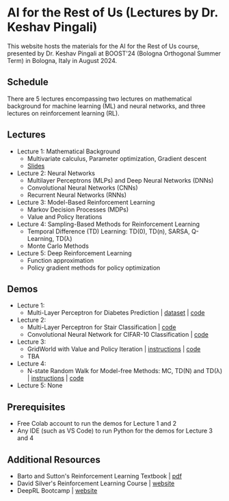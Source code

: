 # AI for the Rest of Us (Lectures by Dr. Keshav Pingali)

This website hosts the materials for the AI for the Rest of Us course, presented by Dr. Keshav Pingali at BOOST'24 (Bologna Orthogonal Summer Term) in Bologna, Italy in August 2024.

## Schedule

There are 5 lectures encompassing two lectures on mathematical background for machine learning (ML) and neural networks, and three lectures on reinforcement learning (RL).

## Lectures

* Lecture 1: Mathematical Background
  * Multivariate calculus, Parameter optimization, Gradient descent
  * [Slides](https://docs.google.com/presentation/d/1ngr5PuFOLsXDUFa9t-dXC8kApwhMoLBo/edit?usp=sharing&ouid=110035650766496751216&rtpof=true&sd=true) 
* Lecture 2: Neural Networks
  * Multilayer Perceptrons (MLPs) and Deep Neural Networks (DNNs)
  * Convolutional Neural Networks (CNNs)
  * Recurrent Neural Networks (RNNs)
* Lecture 3: Model-Based Reinforcement Learning
  *  Markov Decision Processes (MDPs)
  *  Value and Policy Iterations
* Lecture 4: Sampling-Based Methods for Reinforcement Learning
  * Temporal Difference (TD) Learning: TD(0), TD(n), SARSA, Q-Learning, TD(λ)
  * Monte Carlo Methods
* Lecture 5: Deep Reinforcement Learning
  *  Function approximation
  *  Policy gradient methods for policy optimization

## Demos

* Lecture 1:
   *  Multi-Layer Perceptron for Diabetes Prediction | [dataset](diabetes.csv) | [code](https://colab.research.google.com/drive/1CgYu6hCS4VWEGSyLuDOdiqwp29GzK4Re?usp=sharing)
* Lecture 2:
   * Multi-Layer Perceptron for Stair Classification | [code](https://colab.research.google.com/drive/1wo8K8tj2gPxzHOVExxFHTSexl45u4BDa?usp=sharing)
   * Convolutional Neural Network for CIFAR-10 Classification | [code](https://colab.research.google.com/drive/1ItV5SHOJQA90XhBlORIdKCdkt1Y1Pdoi?usp=sharing) 
* Lecture 3:
   * GridWorld with Value and Policy Iteration | [instructions](gridworld.md) | [code](gridworld.py)
   * TBA
* Lecture 4:
   *  N-state Random Walk for Model-free Methods: MC, TD(N) and TD(λ) | [instructions](randomwalk.md) | [code](random_walk.py) 
* Lecture 5: None

## Prerequisites

* Free Colab account to run the demos for Lecture 1 and 2
* Any IDE (such as VS Code) to run Python for the demos for Lecture 3 and 4 

## Additional Resources

* Barto and Sutton's Reinforcement Learning Textbook | [pdf](https://www.andrew.cmu.edu/course/10-703/textbook/BartoSutton.pdf)
* David Silver's Reinforcement Learning Course | [website](https://www.davidsilver.uk/teaching/)
* DeepRL Bootcamp | [website](https://sites.google.com/view/deep-rl-bootcamp)
